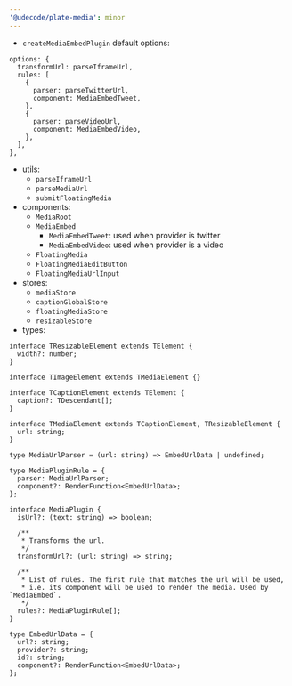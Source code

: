 ```yaml
---
'@udecode/plate-media': minor
---
```


- `createMediaEmbedPlugin` default options:
```tsx
options: {
  transformUrl: parseIframeUrl,
  rules: [
    {
      parser: parseTwitterUrl,
      component: MediaEmbedTweet,
    },
    {
      parser: parseVideoUrl,
      component: MediaEmbedVideo,
    },
  ],
},
```
- utils:
  - `parseIframeUrl`
  - `parseMediaUrl`
  - `submitFloatingMedia`
- components:
  - `MediaRoot`
  - `MediaEmbed`
    - `MediaEmbedTweet`: used when provider is twitter
    - `MediaEmbedVideo`: used when provider is a video 
  - `FloatingMedia`
  - `FloatingMediaEditButton`
  - `FloatingMediaUrlInput`
- stores:
  - `mediaStore`
  - `captionGlobalStore`
  - `floatingMediaStore`
  - `resizableStore`
- types:
```tsx
interface TResizableElement extends TElement {
  width?: number;
}

interface TImageElement extends TMediaElement {}

interface TCaptionElement extends TElement {
  caption?: TDescendant[];
}

interface TMediaElement extends TCaptionElement, TResizableElement {
  url: string;
}

type MediaUrlParser = (url: string) => EmbedUrlData | undefined;

type MediaPluginRule = {
  parser: MediaUrlParser;
  component?: RenderFunction<EmbedUrlData>;
};

interface MediaPlugin {
  isUrl?: (text: string) => boolean;

  /**
   * Transforms the url.
   */
  transformUrl?: (url: string) => string;

  /**
   * List of rules. The first rule that matches the url will be used,
   * i.e. its component will be used to render the media. Used by `MediaEmbed`.
   */
  rules?: MediaPluginRule[];
}
```
```tsx
type EmbedUrlData = {
  url?: string;
  provider?: string;
  id?: string;
  component?: RenderFunction<EmbedUrlData>;
};  
```
